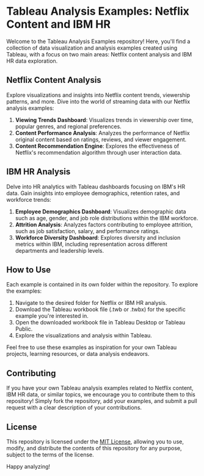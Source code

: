 # Tableau Analysis Examples: Netflix Content and IBM HR

Welcome to the Tableau Analysis Examples repository! Here, you'll find a collection of data visualization and analysis examples created using Tableau, with a focus on two main areas: Netflix content analysis and IBM HR data exploration.

## Netflix Content Analysis

Explore visualizations and insights into Netflix content trends, viewership patterns, and more. Dive into the world of streaming data with our Netflix analysis examples:

1. **Viewing Trends Dashboard**: Visualizes trends in viewership over time, popular genres, and regional preferences.
2. **Content Performance Analysis**: Analyzes the performance of Netflix original content based on ratings, reviews, and viewer engagement.
3. **Content Recommendation Engine**: Explores the effectiveness of Netflix's recommendation algorithm through user interaction data.

## IBM HR Analysis

Delve into HR analytics with Tableau dashboards focusing on IBM's HR data. Gain insights into employee demographics, retention rates, and workforce trends:

1. **Employee Demographics Dashboard**: Visualizes demographic data such as age, gender, and job role distributions within the IBM workforce.
2. **Attrition Analysis**: Analyzes factors contributing to employee attrition, such as job satisfaction, salary, and performance ratings.
3. **Workforce Diversity Dashboard**: Explores diversity and inclusion metrics within IBM, including representation across different departments and leadership levels.

## How to Use

Each example is contained in its own folder within the repository. To explore the examples:

1. Navigate to the desired folder for Netflix or IBM HR analysis.
2. Download the Tableau workbook file (.twb or .twbx) for the specific example you're interested in.
3. Open the downloaded workbook file in Tableau Desktop or Tableau Public.
4. Explore the visualizations and analysis within Tableau.

Feel free to use these examples as inspiration for your own Tableau projects, learning resources, or data analysis endeavors.

## Contributing

If you have your own Tableau analysis examples related to Netflix content, IBM HR data, or similar topics, we encourage you to contribute them to this repository! Simply fork the repository, add your examples, and submit a pull request with a clear description of your contributions.

## License

This repository is licensed under the [MIT License](LICENSE), allowing you to use, modify, and distribute the contents of this repository for any purpose, subject to the terms of the license.

Happy analyzing!

